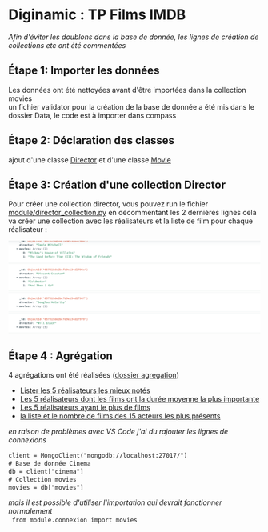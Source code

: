 # Diginamic : TP Films IMDB

_Afin d'éviter les doublons dans la base de donnée, les lignes de création de collections etc ont été commentées_

## Étape 1: Importer les données

Les données ont été nettoyées avant d'être importées dans la collection movies  
un fichier validator pour la création de la base de donnée a été mis dans le dossier Data, le code est à importer dans compass

## Étape 2: Déclaration des classes

ajout d'une classe [Director](module/director.py) et d'une classe [Movie](module/movie.py)

## Étape 3: Création d'une collection Director

Pour créer une collection director, vous pouvez run le fichier [ module/director_collection.py](module/director_collection.py) en décommentant les 2 dernières lignes cela va créer une collection avec les réalisateurs et la liste de film pour chaque réalisateur :

![exemple](image.png)

## Étape 4 : Agrégation

4 agrégations ont été réalisées ([dossier agregation](agregation/))

- [Lister les 5 réalisateurs les mieux notés](agregation/ag_1.py)
- [Les 5 réalisateurs dont les films ont la durée moyenne la plus importante](agregation/ag_2.py)
- [Les 5 réalisateurs ayant le plus de films](agregation/ag_3.py)
- [la liste et le nombre de films des 15 acteurs les plus présents](agregation/ag_4.py)

_en raison de problèmes avec VS Code j'ai du rajouter les lignes de connexions_

```
client = MongoClient("mongodb://localhost:27017/")
# Base de donnée Cinema
db = client["cinema"]
# Collection movies
movies = db["movies"]
```

_mais il est possible d'utiliser l'importation qui devrait fonctionner normalement_  
` from module.connexion import movies`
